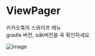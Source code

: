 # ViewPager

카카오톡의 스와이프 메뉴\
gradle 버전, sdk버전을 꼭 확인하세요




![image](https://user-images.githubusercontent.com/33975923/77199017-78a3fc00-6b2b-11ea-80ba-2fb7fc2f68de.gif)

